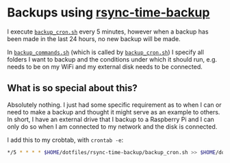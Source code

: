 # Backups using [rsync-time-backup](https://github.com/laurent22/rsync-time-backup/)

I execute [`backup_cron.sh`](backup_cron.sh) every 5 minutes, however when a backup has been made in the last 24 hours, no new backup will be made.

In [`backup_commands.sh`](backup_commands.sh) (which is called by [`backup_cron.sh`](backup_cron.sh)) I specify all folders I want to backup and the conditions under which it should run, e.g. needs to be on my WiFi and my external disk needs to be connected.

## What is so special about this?

Absolutely nothing. I just had some specific requirement as to when I can or need to make a backup and thought it might serve as an example to others. In short, I have an external drive that I backup to a Raspberry Pi and I can only do so when I am connected to my network and the disk is connected.


I add this to my crobtab, with `crontab -e`:
```bash
*/5 * * * * $HOME/dotfiles/rsync-time-backup/backup_cron.sh >> $HOME/dotfiles/rsync-time-backup/log.txt
```